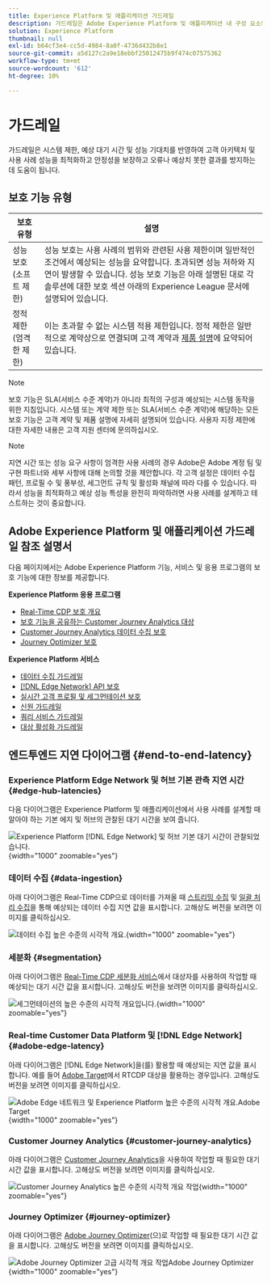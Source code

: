 ```yaml
---
title: Experience Platform 및 애플리케이션 가드레일
description: 가드레일은 Adobe Experience Platform 및 애플리케이션 내 구성 요소와 서비스의 성능 기대치 및 영향을 정의합니다.
solution: Experience Platform
thumbnail: null
exl-id: b64cf3e4-cc5d-4984-8a0f-4736d432b8e1
source-git-commit: a5d127c2a9e18ebbf25012475b9f474c07575362
workflow-type: tm+mt
source-wordcount: '612'
ht-degree: 10%

---
```



# 가드레일

가드레일은 시스템 제한, 예상 대기 시간 및 성능 기대치를 반영하여 고객 아키텍처 및 사용 사례 성능을 최적화하고 안정성을 보장하고 오류나 예상치 못한 결과를 방지하는 데 도움이 됩니다.

## 보호 기능 유형

| 보호 유형 | 설명 |
|---|---|
| 성능 보호(소프트 제한) | 성능 보호는 사용 사례의 범위와 관련된 사용 제한이며 일반적인 조건에서 예상되는 성능을 요약합니다. 초과되면 성능 저하와 지연이 발생할 수 있습니다. 성능 보호 기능은 아래 설명된 대로 각 솔루션에 대한 보호 섹션 아래의 Experience League 문서에 설명되어 있습니다. |
| 정적 제한(엄격한 제한) | 이는 초과할 수 없는 시스템 적용 제한입니다. 정적 제한은 일반적으로 계약상으로 연결되며 고객 계약과 [제품 설명](https://helpx.adobe.com/kr/legal/product-descriptions.html)에 요약되어 있습니다. |

>[!NOTE]
>
> 보호 기능은 SLA(서비스 수준 계약)가 아니라 최적의 구성과 예상되는 시스템 동작을 위한 지침입니다. 시스템 또는 계약 제한 또는 SLA(서비스 수준 계약)에 해당하는 모든 보호 기능은 고객 계약 및 제품 설명에 자세히 설명되어 있습니다. 사용자 지정 제한에 대한 자세한 내용은 고객 지원 센터에 문의하십시오.

>[!NOTE]
>
> 지연 시간 또는 성능 요구 사항이 엄격한 사용 사례의 경우 Adobe은 Adobe 계정 팀 및 구현 파트너와 세부 사항에 대해 논의할 것을 제안합니다. 각 고객 설정은 데이터 수집 패턴, 프로필 수 및 풍부성, 세그먼트 규칙 및 활성화 채널에 따라 다를 수 있습니다. 따라서 성능을 최적화하고 예상 성능 특성을 완전히 파악하려면 사용 사례를 설계하고 테스트하는 것이 중요합니다.

## Adobe Experience Platform 및 애플리케이션 가드레일 참조 설명서

다음 페이지에서는 Adobe Experience Platform 기능, 서비스 및 응용 프로그램의 보호 기능에 대한 정보를 제공합니다.

**Experience Platform 응용 프로그램**

* [Real-Time CDP 보호 개요](https://experienceleague.adobe.com/docs/experience-platform/rtcdp/guardrails/overview.html?lang=ko)
* [보호 기능을 공유하는 Customer Journey Analytics 대상](https://experienceleague.adobe.com/docs/analytics-platform/using/cja-components/audiences/publish.html?lang=ko#latency)
* [Customer Journey Analytics 데이터 수집 보호](https://experienceleague.adobe.com/docs/experience-platform/sources/connectors/adobe-applications/analytics.html?lang=ko#what-is-the-expected-latency-for-analytics-data-on-platform%3F)
* [Journey Optimizer 보호](https://experienceleague.adobe.com/docs/journey-optimizer/using/get-started/guardrails.html?lang=ko)

**Experience Platform 서비스**

* [데이터 수집 가드레일](https://experienceleague.adobe.com/docs/experience-platform/ingestion/guardrails.html?lang=ko)
* [[!DNL Edge Network] API 보호](https://experienceleague.adobe.com/docs/experience-platform/edge-network-server-api/guardrails.html?lang=ko)
* [실시간 고객 프로필 및 세그먼테이션 보호](https://experienceleague.adobe.com/docs/experience-platform/profile/guardrails.html?lang=ko)
* [신원 가드레일](https://experienceleague.adobe.com/docs/experience-platform/identity/guardrails.html?lang=ko)
* [쿼리 서비스 가드레일](https://experienceleague.adobe.com/docs/experience-platform/query/guardrails.html?lang=ko)
* [대상 활성화 가드레일](https://experienceleague.adobe.com/docs/experience-platform/destinations/guardrails.html?lang=ko)

## 엔드투엔드 지연 다이어그램 {#end-to-end-latency}

### Experience Platform Edge Network 및 허브 기본 관측 지연 시간 {#edge-hub-latencies}

다음 다이어그램은 Experience Platform 및 애플리케이션에서 사용 사례를 설계할 때 알아야 하는 기본 에지 및 허브의 관찰된 대기 시간을 보여 줍니다.

![Experience Platform [!DNL Edge Network] 및 허브 기본 대기 시간이 관찰되었습니다.](/help/blueprints/experience-platform/deployment/assets/aep_edge_hub_latency_v1.svg "Experience Platform Edge Network 및 허브 기본 대기 시간이 관찰됨"){width="1000" zoomable="yes"}

### 데이터 수집 {#data-ingestion}

아래 다이어그램은 Real-Time CDP으로 데이터를 가져올 때 [스트리밍 수집](https://experienceleague.adobe.com/docs/experience-platform/ingestion/streaming/overview.html?lang=ko) 및 [일괄 처리 수집](https://experienceleague.adobe.com/docs/experience-platform/ingestion/batch/getting-started.html?lang=ko)을 통해 예상되는 데이터 수집 지연 값을 표시합니다. 고해상도 버전을 보려면 이미지를 클릭하십시오.

![데이터 수집 높은 수준의 시각적 개요.](/help/blueprints/experience-platform/deployment/assets/aep_data_flow_guardrails.svg "데이터 수집 높은 수준의 시각적 개요 및 대기 시간 값"){width="1000" zoomable="yes"}

### 세분화 {#segmentation}

아래 다이어그램은 [Real-Time CDP 세분화 서비스](https://experienceleague.adobe.com/docs/experience-platform/segmentation/home.html?lang=ko)에서 대상자를 사용하여 작업할 때 예상되는 대기 시간 값을 표시합니다. 고해상도 버전을 보려면 이미지를 클릭하십시오.

![세그먼테이션의 높은 수준의 시각적 개요입니다.](/help/blueprints/experience-platform/deployment/assets/segmentation_guardrails.svg "세분화 높은 수준의 시각적 개요 및 대기 시간 값"){width="1000" zoomable="yes"}

### Real-time Customer Data Platform 및 [!DNL Edge Network] {#adobe-edge-latency}

아래 다이어그램은 [!DNL Edge Network]을(를) 활용할 때 예상되는 지연 값을 표시합니다. 예를 들어 [Adobe Target](https://experienceleague.adobe.com/docs/experience-platform/destinations/catalog/personalization/adobe-target-connection.html?lang=ko)에서 RTCDP 대상을 활용하는 경우입니다. 고해상도 버전을 보려면 이미지를 클릭하십시오.

![Adobe Edge 네트워크 및 Experience Platform 높은 수준의 시각적 개요.Adobe Target ](/help/blueprints/experience-platform/deployment/assets/RTCDP_Edge_guardrails.svg "높은 수준의 시각적 개요 및 지연 시간으로 대상 내보내기"){width="1000" zoomable="yes"}

### Customer Journey Analytics      {#customer-journey-analytics}

아래 다이어그램은 [Customer Journey Analytics](https://experienceleague.adobe.com/docs/analytics-platform/using/cja-overview/cja-overview.html?lang=ko)을 사용하여 작업할 때 필요한 대기 시간 값을 표시합니다. 고해상도 버전을 보려면 이미지를 클릭하십시오.

![Customer Journey Analytics 높은 수준의 시각적 개요 작업](/help/blueprints/experience-platform/deployment/assets/CJA_guardrails.svg "Customer Journey Analytics 높은 수준의 시각적 개요 및 대기 시간 값을 사용하여 작업"){width="1000" zoomable="yes"}

### Journey Optimizer    {#journey-optimizer}

아래 다이어그램은 [Adobe Journey Optimizer](https://experienceleague.adobe.com/docs/journey-optimizer/using/get-started/get-started.html?lang=ko)(으)로 작업할 때 필요한 대기 시간 값을 표시합니다. 고해상도 버전을 보려면 이미지를 클릭하십시오.

![Adobe Journey Optimizer 고급 시각적 개요 작업Adobe Journey Optimizer ](/help/blueprints/experience-platform/deployment/assets/AJO_guardrails.svg "높은 수준의 시각적 개요 및 지연 시간 값을 사용하여 작업"){width="1000" zoomable="yes"}